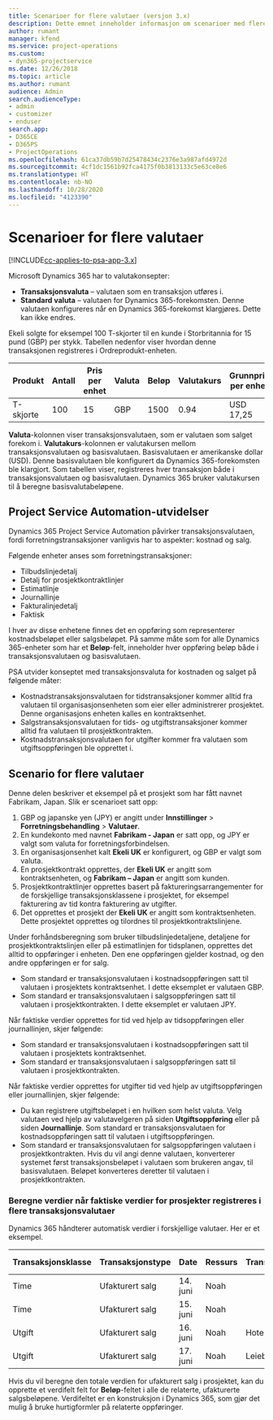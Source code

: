 ```yaml
---
title: Scenarioer for flere valutaer (versjon 3.x)
description: Dette emnet inneholder informasjon om scenarioer med flere valutaer.
author: rumant
manager: kfend
ms.service: project-operations
ms.custom:
- dyn365-projectservice
ms.date: 12/26/2018
ms.topic: article
ms.author: rumant
audience: Admin
search.audienceType:
- admin
- customizer
- enduser
search.app:
- D365CE
- D365PS
- ProjectOperations
ms.openlocfilehash: 61ca37db59b7d25478434c2376e3a987afd4972d
ms.sourcegitcommit: 4cf1dc1561b92fca4175f0b3813133c5e63ce8e6
ms.translationtype: HT
ms.contentlocale: nb-NO
ms.lasthandoff: 10/28/2020
ms.locfileid: "4123390"
---
```

# <a name="multiple-currency-scenarios"></a>Scenarioer for flere valutaer

[!INCLUDE[cc-applies-to-psa-app-3.x](../includes/cc-applies-to-psa-app-3x.md)]

Microsoft Dynamics 365 har to valutakonsepter:

- **Transaksjonsvaluta** – valutaen som en transaksjon utføres i. 
- **Standard valuta** – valutaen for Dynamics 365-forekomsten. Denne valutaen konfigureres når en Dynamics 365-forekomst klargjøres. Dette kan ikke endres.

Ekeli solgte for eksempel 100 T-skjorter til en kunde i Storbritannia for 15 pund (GBP) per stykk. Tabellen nedenfor viser hvordan denne transaksjonen registreres i Ordreprodukt-enheten.

| Produkt | Antall | Pris per enhet | Valuta | Beløp | Valutakurs | Grunnpris per enhet| Beløp (st.valuta)|
|---------|----------|----------------|----------|--------|---------------|----------------------|--------------|
| T-skjorte | 100      | 15             | GBP      | 1500   | 0.94          | USD 17,25               | USD 1,725       |

**Valuta**-kolonnen viser transaksjonsvalutaen, som er valutaen som salget forekom i. **Valutakurs**-kolonnen er valutakursen mellom transaksjonsvalutaen og basisvalutaen. Basisvalutaen er amerikanske dollar (USD). Denne basisvalutaen ble konfigurert da Dynamics 365-forekomsten ble klargjort.
Som tabellen viser, registreres hver transaksjon både i transaksjonsvalutaen og basisvalutaen. Dynamics 365 bruker valutakursen til å beregne basisvalutabeløpene.

## <a name="project-service-automation-extensions"></a>Project Service Automation-utvidelser

Dynamics 365 Project Service Automation påvirker transaksjonsvalutaen, fordi forretningstransaksjoner vanligvis har to aspekter: kostnad og salg.

Følgende enheter anses som forretningstransaksjoner:

- Tilbudslinjedetalj
- Detalj for prosjektkontraktlinjer
- Estimatlinje
- Journallinje
- Fakturalinjedetalj
- Faktisk

I hver av disse enhetene finnes det en oppføring som representerer kostnadsbeløpet eller salgsbeløpet. På samme måte som for alle Dynamics 365-enheter som har et **Beløp**-felt, inneholder hver oppføring beløp både i transaksjonsvalutaen og basisvalutaen. 

PSA utvider konseptet med transaksjonsvaluta for kostnaden og salget på følgende måter:

- Kostnadstransaksjonsvalutaen for tidstransaksjoner kommer alltid fra valutaen til organisasjonsenheten som eier eller administrerer prosjektet. Denne organisasjons enheten kalles en kontraktsenhet.
- Salgstransaksjonsvalutaen for tids- og utgiftstransaksjoner kommer alltid fra valutaen til prosjektkontrakten.
- Kostnadstransaksjonsvalutaen for utgifter kommer fra valutaen som utgiftsoppføringen ble opprettet i.

## <a name="multiple-currency-scenario"></a>Scenario for flere valutaer

Denne delen beskriver et eksempel på et prosjekt som har fått navnet Fabrikam, Japan. Slik er scenarioet satt opp:

1. GBP og japanske yen (JPY) er angitt under **Innstillinger** \> **Forretningsbehandling** \> **Valutaer**. 
2. En kundekonto med navnet **Fabrikam - Japan** er satt opp, og JPY er valgt som valuta for forretningsforbindelsen.
3. En organisasjonsenhet kalt **Ekeli UK** er konfigurert, og GBP er valgt som valuta.
4. En prosjektkontrakt opprettes, der **Ekeli UK** er angitt som kontraktsenheten, og **Fabrikam – Japan** er angitt som kunden.
5. Prosjektkontraktlinjer opprettes basert på faktureringsarrangementer for de forskjellige transaksjonsklassene i prosjektet, for eksempel fakturering av tid kontra fakturering av utgifter.
6. Det opprettes et prosjekt der **Ekeli UK** er angitt som kontraktsenheten. Dette prosjektet opprettes og tilordnes til prosjektkontraktslinjene.


Under forhåndsberegning som bruker tilbudslinjedetaljene, detaljene for prosjektkontraktslinjen eller på estimatlinjen for tidsplanen, opprettes det alltid to oppføringer i enheten. Den ene oppføringen gjelder kostnad, og den andre oppføringen er for salg.

- Som standard er transaksjonsvalutaen i kostnadsoppføringen satt til valutaen i prosjektets kontraktsenhet. I dette eksemplet er valutaen GBP.
- Som standard er transaksjonsvalutaen i salgsoppføringen satt til valutaen i prosjektkontrakten. I dette eksemplet er valutaen JPY.

Når faktiske verdier opprettes for tid ved hjelp av tidsoppføringen eller journallinjen, skjer følgende:

- Som standard er transaksjonsvalutaen i kostnadsoppføringen satt til valutaen i prosjektets kontraktsenhet.
- Som standard er transaksjonsvalutaen i salgsoppføringen satt til valutaen i prosjektkontrakten.

Når faktiske verdier opprettes for utgifter tid ved hjelp av utgiftsoppføringen eller journallinjen, skjer følgende:

- Du kan registrere utgiftsbeløpet i en hvilken som helst valuta. Velg valutaen ved hjelp av valutavelgeren på siden **Utgiftsoppføring** eller på siden **Journallinje**. Som standard er transaksjonsvalutaen for kostnadsoppføringen satt til valutaen i utgiftsoppføringen. 
- Som standard er transaksjonsvalutaen for salgsoppføringen valutaen i prosjektkontrakten. Hvis du vil angi denne valutaen, konverterer systemet først transaksjonsbeløpet i valutaen som brukeren angav, til basisvalutaen. Beløpet konverteres deretter til valutaen i prosjektkontrakten. 

### <a name="computing-roll-ups-when-project-actuals-are-recorded-in-multiple-transaction-currencies"></a>Beregne verdier når faktiske verdier for prosjekter registreres i flere transaksjonsvalutaer

Dynamics 365 håndterer automatisk verdier i forskjellige valutaer. Her er et eksempel.

| Transaksjonsklasse | Transaksjonstype| Date   | Ressurs | Transaksjonskategori | Antall | Enhetspris | Beløp      | Valutakurs | Beløp i basis |
|-------------------|------------------|--------|----------|----------------------|----------|--------------|-------------|---------------|----------------|
| Time              | Ufakturert salg   | 14. juni | Noah  |                      | 8 timer    | 20 000 JPY    | 160 000 JPY | 123           | 1300,81 USD    |
| Time              | Ufakturert salg   | 15. juni | Noah  |                      | 8 timer    | 20 000 JPY    | 160 000 JPY | 123           | 1300,81 USD    |
| Utgift           | Ufakturert salg   | 16. juni | Noah  | Hotell                | 1 per stk.     | 250 EUR      | 250 EUR     | 0.94          | 265,95 USD     |
| Utgift           | Ufakturert salg   | 17. juni | Noah  | Leiebil           | 1 per stk.     | 150 EUR      | 150 EUR     | 0.94          | 159,57 USD     |

Hvis du vil beregne den totale verdien for ufakturert salg i prosjektet, kan du opprette et verdifelt felt for **Beløp**-feltet i alle de relaterte, ufakturerte salgsbeløpene. Verdifeltet er en konstruksjon i Dynamics 365, som gjør det mulig å bruke hurtigformler på relaterte oppføringer.
